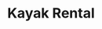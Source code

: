 ---
image: "https://d1a2dkr8rai8e2.cloudfront.net/api/file/kTxGciePQbWlz62rNYYL/convert?cache=true&compress=true&quality=90&w=1000&fit=max"
title:   Kayak Rental
infose: Connect With Nature in the Most Adventurous Way
link: "https://fareharbor.com/embeds/book/piratesnorkelingshack/items/6352/calendar/2025/10/?asn=fhdn&asn-ref=turisteandoenpuertorico&ref=turisteandoenpuertorico&marketplace=yes&flow=no&full-items=yes"
---